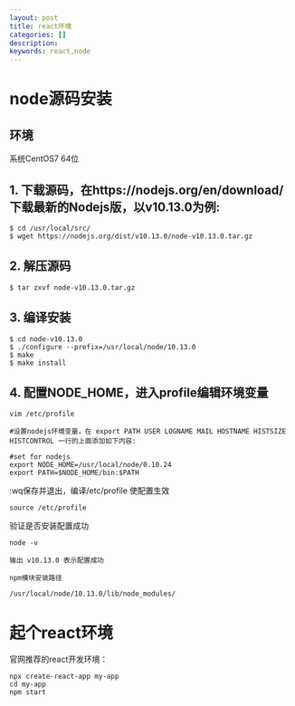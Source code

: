 ```yaml
---
layout: post
title: react环境
categories: []
description:
keywords: react,node
---
```

# node源码安装
## 环境
系统CentOS7 64位

## 1. 下载源码，在https://nodejs.org/en/download/下载最新的Nodejs版，以v10.13.0为例:
```
$ cd /usr/local/src/
$ wget https://nodejs.org/dist/v10.13.0/node-v10.13.0.tar.gz
```

## 2. 解压源码
```
$ tar zxvf node-v10.13.0.tar.gz
```

## 3. 编译安装
```
$ cd node-v10.13.0
$ ./configure --prefix=/usr/local/node/10.13.0
$ make
$ make install
```

## 4. 配置NODE_HOME，进入profile编辑环境变量
```
vim /etc/profile

#设置nodejs环境变量，在 export PATH USER LOGNAME MAIL HOSTNAME HISTSIZE HISTCONTROL 一行的上面添加如下内容:

#set for nodejs
export NODE_HOME=/usr/local/node/0.10.24
export PATH=$NODE_HOME/bin:$PATH
```
:wq保存并退出，编译/etc/profile 使配置生效
```
source /etc/profile
```

验证是否安装配置成功
```
node -v

输出 v10.13.0 表示配置成功

npm模块安装路径

/usr/local/node/10.13.0/lib/node_modules/
```

# 起个react环境
官网推荐的react开发环境：
```
npx create-react-app my-app
cd my-app
npm start
```